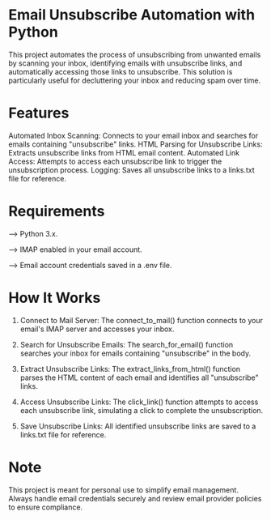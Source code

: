 # Email Unsubscribe Automation with Python
This project automates the process of unsubscribing from unwanted emails by scanning your inbox, identifying emails with unsubscribe links, and automatically accessing those links to unsubscribe. This solution is particularly useful for decluttering your inbox and reducing spam over time.

# Features
Automated Inbox Scanning: Connects to your email inbox and searches for emails containing "unsubscribe" links.
HTML Parsing for Unsubscribe Links: Extracts unsubscribe links from HTML email content.
Automated Link Access: Attempts to access each unsubscribe link to trigger the unsubscription process.
Logging: Saves all unsubscribe links to a links.txt file for reference.
# Requirements
--> Python 3.x.

--> IMAP enabled in your email account.

--> Email account credentials saved in a .env file.

# How It Works
1. Connect to Mail Server: The connect_to_mail() function connects to your email's IMAP server and accesses your inbox.

2. Search for Unsubscribe Emails: The search_for_email() function searches your inbox for emails containing "unsubscribe" in the body.

3. Extract Unsubscribe Links: The extract_links_from_html() function parses the HTML content of each email and identifies all "unsubscribe" links.

4. Access Unsubscribe Links: The click_link() function attempts to access each unsubscribe link, simulating a click to complete the unsubscription.

5. Save Unsubscribe Links: All identified unsubscribe links are saved to a links.txt file for reference.

# Note
This project is meant for personal use to simplify email management. Always handle email credentials securely and review email provider policies to ensure compliance.
